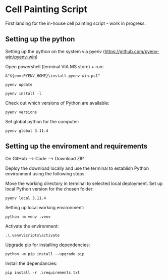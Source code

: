 # Cell Painting Script
First landing for the in-house cell painting script - work in progress.

## Setting up the python
Setting up the python on the system via pyenv (https://github.com/pyenv-win/pyenv-win)

Open powershell (terminal VIA MS store) + run:

`&"${env:PYENV_HOME}\install-pyenv-win.ps1"`

`pyenv update`

`pyenv install -l`

Check out which versions of Python are available:

`pyenv versions`

Set global python for the computer:

`pyenv global 3.11.4`

## Setting up the enviroment and requirements

On GitHub --> Code --> Download ZIP

Deploy the download locally and use the terminal to establish Python environment using the following steps:

Move the working directory in terminal to selected local deployment. 
Set up local Python version for the chosen folder:

`pyenv local 3.11.4`

Setting up local working environment:

`python -m venv .venv`

Activate the environment:

`.\.venv\Scripts\activate`

Upgrade pip for installing dependencies:

`python -m pip install --upgrade pip`

Install the dependancies:

`pip install -r .\requirements.txt`

